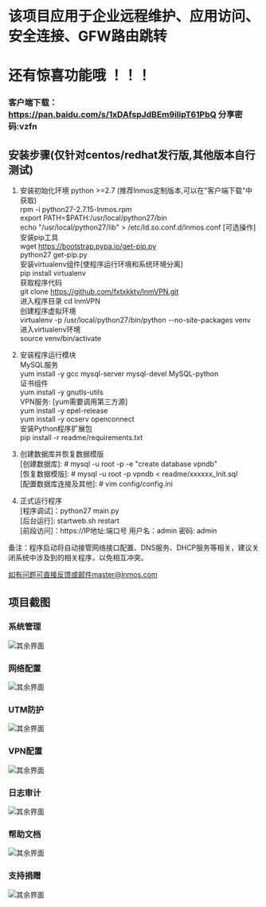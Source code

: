 # 该项目应用于企业远程维护、应用访问、安全连接、GFW路由跳转
# 还有惊喜功能哦 ！！！
### 客户端下载：https://pan.baidu.com/s/1xDAfspJdBEm9ilipT61PbQ 分享密码:vzfn

## 安装步骤(仅针对centos/redhat发行版,其他版本自行测试)

1. 安装初始化环境 python >=2.7 (推荐lnmos定制版本,可以在"客户端下载"中获取) <br>
rpm -i python27-2.7.15-lnmos.rpm <br>
export PATH=$PATH:/usr/local/python27/bin <br>
echo "/usr/local/python27/lib" > /etc/ld.so.conf.d/lnmos.conf [可选操作] <br>
安装pip工具 <br>
wget https://bootstrap.pypa.io/get-pip.py <br>
python27 get-pip.py <br>
安装virtualenv组件[使程序运行环境和系统环境分离] <br>
pip install virtualenv <br> 
获取程序代码 <br>
git clone https://github.com/fxtxkktv/lnmVPN.git <br>
进入程序目录
cd lnmVPN <br>
创建程序虚拟环境 <br>
virtualenv -p /usr/local/python27/bin/python --no-site-packages venv <br>
进入virtualenv环境 <br>
source venv/bin/activate <br>

2. 安装程序运行模块 <br>
MySQL服务 <br>
yum install -y gcc mysql-server mysql-devel MySQL-python <br>
证书组件 <br>
yum install -y gnutls-utils <br>
VPN服务: [yum需要调用第三方源] <br>
yum install -y epel-release <br>
yum install -y ocserv openconnect <br>
安装Python程序扩展包 <br>
pip install -r readme/requirements.txt <br>

3. 创建数据库并恢复数据模版 <br>
[创建数据库]: # mysql -u root -p -e "create database vpndb" <br>
[恢复数据模版]: # mysql -u root -p vpndb < readme/xxxxxx_Init.sql <br>
[配置数据库连接及其他]: # vim config/config.ini <br>

4. 正式运行程序 <br>
[程序调试]：python27 main.py <br>
[后台运行]: startweb.sh restart <br>
[前段访问]：https://IP地址:端口号 用户名：admin 密码: admin<br>

备注：程序启动将自动接管网络接口配置、DNS服务、DHCP服务等相关，建议关闭系统中涉及到的相关程序，以免相互冲突。<br>

如有问题可直接反馈或邮件master@lnmos.com <br>

## 项目截图
### 系统管理
![其余界面](https://github.com/fxtxkktv/lnmVPN/blob/master/readme/systeminfo.jpg)
### 网络配置
![其余界面](https://github.com/fxtxkktv/lnmVPN/blob/master/readme/networks.jpg)
### UTM防护
![其余界面](https://github.com/fxtxkktv/lnmVPN/blob/master/readme/utm.jpg)
### VPN配置
![其余界面](https://github.com/fxtxkktv/lnmVPN/blob/master/readme/vpnserv.jpg)
### 日志审计
![其余界面](https://github.com/fxtxkktv/lnmVPN/blob/master/readme/logaudit.jpg)
### 帮助文档
![其余界面](https://github.com/fxtxkktv/lnmVPN/blob/master/readme/help.jpg)
### 支持捐赠
![其余界面](https://github.com/fxtxkktv/lnmVPN/blob/master/readme/pay.jpg)
